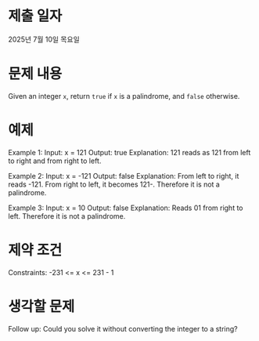 # 제출 일자

2025년 7월 10일 목요일


# 문제 내용

Given an integer `x`, return `true` if `x` is a palindrome, and `false` otherwise.


# 예제

Example 1:
    Input: x = 121
    Output: true
    Explanation: 121 reads as 121 from left to right and from right to left.

Example 2:
    Input: x = -121
    Output: false
    Explanation: From left to right, it reads -121. From right to left, it becomes 121-. Therefore it is not a palindrome.

Example 3:
    Input: x = 10
    Output: false
    Explanation: Reads 01 from right to left. Therefore it is not a palindrome.
 

# 제약 조건

Constraints:
    -231 <= x <= 231 - 1
 

# 생각할 문제

Follow up: Could you solve it without converting the integer to a string?